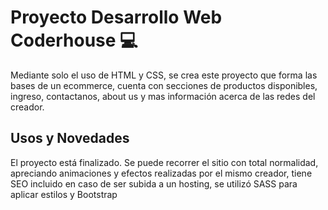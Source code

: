 # Proyecto Desarrollo Web Coderhouse 💻

Mediante solo el uso de HTML y CSS, se crea este proyecto que forma las bases de un ecommerce, cuenta con secciones de productos disponibles, ingreso, contactanos, about us y mas información acerca de las redes del creador.

## Usos y Novedades

El proyecto está finalizado. Se puede recorrer el sitio con total normalidad, apreciando animaciones y efectos realizadas por el mismo creador, tiene SEO incluido en caso de ser subida a un hosting, se utilizó SASS para aplicar estilos y Bootstrap


